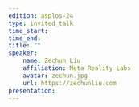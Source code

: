 ```yaml
---
edition: asplos-24 
type: invited_talk
time_start: 
time_end: 
title: ""
speaker:
    name: Zechun Liu 
    affiliation: Meta Reality Labs
    avatar: zechun.jpg  
    url: https://zechunliu.com
presentation:
---
```



